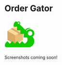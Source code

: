 # Order Gator 

![ordergator](src/Assets/bootsplash_logo.png "OrderGator")

Screenshots coming soon!